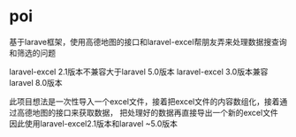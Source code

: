# poi
基于larave框架，使用高德地图的接口和laravel-excel帮朋友弄来处理数据搜查询和筛选的问题

laravel-excel 2.1版本不兼容大于laravel 5.0版本
laravel-excel 3.0版本兼容laravel 8.0版本

此项目想法是一次性导入一个excel文件，接着把excel文件的内容数组化，接着通过高德地图的接口来获取数据，
把处理好的数据再直接导出一个新的excel文件
因此使用laravel-excel2.1版本和laravel ~5.0版本
